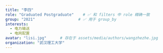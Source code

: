 ```yaml
---
title: "李四"
role: "Graduated Postgraduate"    # ✅ 和 filters 中 role 精确一致
group: "2021"                   # ✅ 用于 group_by
interests:
  - 电力输送
  - 电网配置
avatar: "lisi.jpg"      # 存在于 assets/media/authors/wangzhezhe.jpg
organization: "武汉理工大学"
---
```

